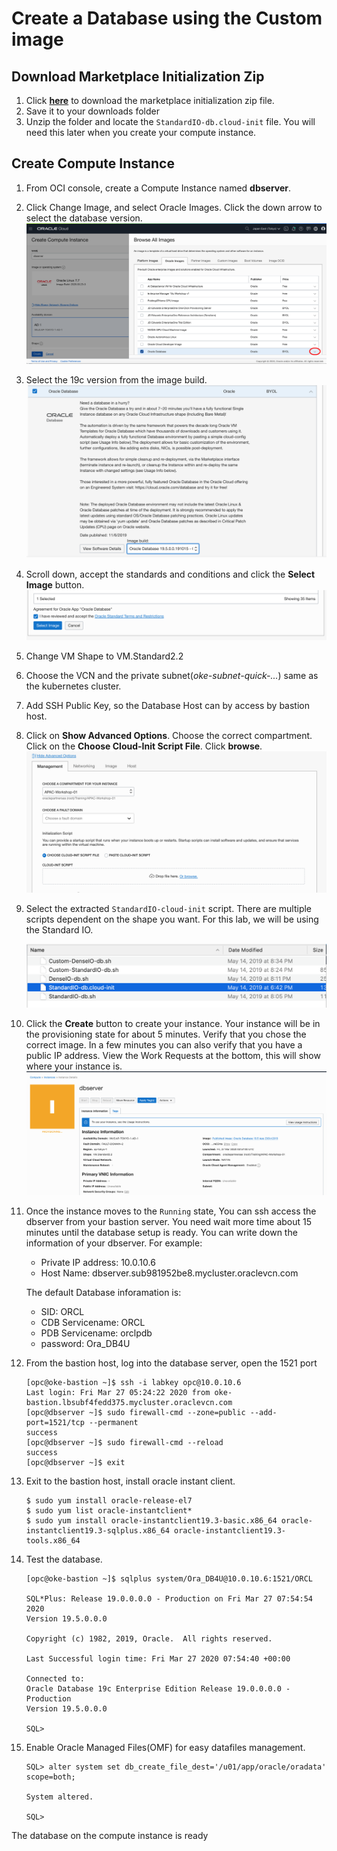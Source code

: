 # Create a Database using the Custom image



## Download Marketplace Initialization Zip

1. Click [**here**](https://community.oracle.com/servlet/JiveServlet/download/1031489-6-462822/oci-db-app-script-examples.zip) to download the marketplace initialization zip file.
2. Save it to your downloads folder
3. Unzip the folder and locate the `StandardIO-db.cloud-init` file. You will need this later when you create your compute instance.



## Create Compute Instance

1. From OCI console, create a Compute Instance named **dbserver**.

2. Click Change Image, and select Oracle Images. Click the down arrow to select the database version.![image-20200327113751359](img/image-20200327113751359.png)

3. Select the 19c version from the image build.<img src="img/image-20200327113859165.png" alt="image-20200327113859165" style="zoom:50%;" />

4. Scroll down, accept the standards and conditions and click the **Select Image** button.![image-20200327114104402](img/image-20200327114104402.png)

5. Change VM Shape to VM.Standard2.2

6. Choose the VCN and the private subnet(*oke-subnet-quick-...*) same as the kubernetes cluster.

7. Add SSH Public Key, so the Database Host can by access by bastion host.

8. Click on **Show Advanced Options**. Choose the correct compartment. Click on the **Choose Cloud-Init Script File**. Click **browse**.![image-20200327114627886](img/image-20200327114627886.png)

9. Select the extracted `StandardIO-cloud-init` script. There are multiple scripts dependent on the shape you want. For this lab, we will be using the Standard IO.

   <img src="img/image-20200327114942460.png" alt="image-20200327114942460" style="zoom:50%;" />

10. Click the **Create** button to create your instance. Your instance will be in the provisioning state for about 5 minutes. Verify that you chose the correct image. In a few minutes you can also verify that you have a public IP address. View the Work Requests at the bottom, this will show where your instance is.![image-20200327115120107](img/image-20200327115120107.png)

11. Once the instance moves to the `Running` state, You can ssh access the dbserver from your bastion server. You need wait more time about 15 minutes until the database setup is ready. You can write down the information of your dbserver. For example:

    - Private IP address: 10.0.10.6
    - Host Name: dbserver.sub981952be8.mycluster.oraclevcn.com

    The default Database inforamation is:

    - SID: ORCL
    - CDB Servicename: ORCL
    - PDB Servicename: orclpdb
    - password: Ora_DB4U

12. From the bastion host, log into the database server, open the 1521 port

    ```
    [opc@oke-bastion ~]$ ssh -i labkey opc@10.0.10.6
    Last login: Fri Mar 27 05:24:22 2020 from oke-bastion.lbsubf4fedd375.mycluster.oraclevcn.com
    [opc@dbserver ~]$ sudo firewall-cmd --zone=public --add-port=1521/tcp --permanent
    success
    [opc@dbserver ~]$ sudo firewall-cmd --reload
    success
    [opc@dbserver ~]$ exit
    ```
    
    
    
13. Exit to the bastion host, install oracle instant client.

    ```
    $ sudo yum install oracle-release-el7
    $ sudo yum list oracle-instantclient*
    $ sudo yum install oracle-instantclient19.3-basic.x86_64 oracle-instantclient19.3-sqlplus.x86_64 oracle-instantclient19.3-tools.x86_64
    ```

     

14. Test the database.

    ```
    [opc@oke-bastion ~]$ sqlplus system/Ora_DB4U@10.0.10.6:1521/ORCL
    
    SQL*Plus: Release 19.0.0.0.0 - Production on Fri Mar 27 07:54:54 2020
    Version 19.5.0.0.0
    
    Copyright (c) 1982, 2019, Oracle.  All rights reserved.
    
    Last Successful login time: Fri Mar 27 2020 07:54:40 +00:00
    
    Connected to:
    Oracle Database 19c Enterprise Edition Release 19.0.0.0.0 - Production
    Version 19.5.0.0.0
    
    SQL> 
    ```

15. Enable Oracle Managed Files(OMF) for easy datafiles management.

    ```
    SQL> alter system set db_create_file_dest='/u01/app/oracle/oradata' scope=both;
    
    System altered.
    
    SQL> 
    ```

    

The database on the compute instance is ready